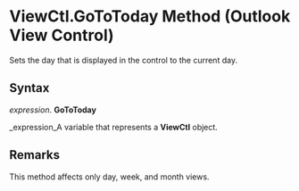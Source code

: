 
# ViewCtl.GoToToday Method (Outlook View Control)

Sets the day that is displayed in the control to the current day. 


## Syntax

 _expression_. **GoToToday**

 _expression_A variable that represents a  **ViewCtl** object.


## Remarks

This method affects only day, week, and month views.

